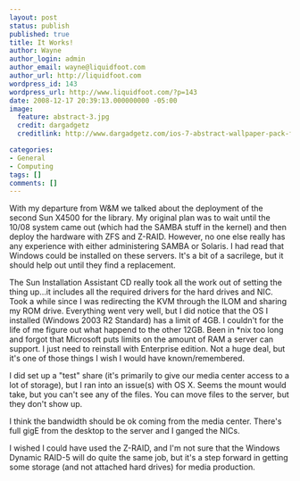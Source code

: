 ```yaml
---
layout: post
status: publish
published: true
title: It Works!
author: Wayne
author_login: admin
author_email: wayne@liquidfoot.com
author_url: http://liquidfoot.com
wordpress_id: 143
wordpress_url: http://www.liquidfoot.com/?p=143
date: 2008-12-17 20:39:13.000000000 -05:00
image:
  feature: abstract-3.jpg
  credit: dargadgetz
  creditlink: http://www.dargadgetz.com/ios-7-abstract-wallpaper-pack-for-iphone-5-and-ipod-touch-retina/

categories:
- General
- Computing
tags: []
comments: []
---
```

With my departure from W&amp;M we talked about the deployment of the second Sun X4500 for the library. My original plan was to wait until the 10/08 system came out (which had the SAMBA stuff in the kernel) and then deploy the hardware with ZFS and Z-RAID. However, no one else really has any experience with either administering SAMBA or Solaris. I had read that Windows could be installed on these servers. It's a bit of a sacrilege, but it should help out until they find a replacement.

The Sun Installation Assistant CD really took all the work out of setting the thing up...it includes all the required drivers for the hard drives and NIC. Took a while since I was redirecting the KVM through the ILOM and sharing my ROM drive. Everything went very well, but I did notice that the OS I installed (Windows 2003 R2 Standard) has a limit of 4GB. I couldn't for the life of me figure out what happend to the other 12GB. Been in \*nix too long and forgot that Microsoft puts limits on the amount of RAM a server can support. I just need to reinstall with Enterprise edition. Not a huge deal, but it's one of those things I wish I would have known/remembered.

I did set up a "test" share (it's primarily to give our media center access to a lot of storage), but I ran into an issue(s) with OS X. Seems the mount would take, but you can't see any of the files. You can move files to the server, but they don't show up.

I think the bandwidth should be ok coming from the media center. There's full gigE from the desktop to the server and I ganged the NICs.

I wished I could have used the Z-RAID, and I'm not sure that the Windows Dynamic RAID-5 will do quite the same job, but it's a step forward in getting some storage (and not attached hard drives) for media production.
